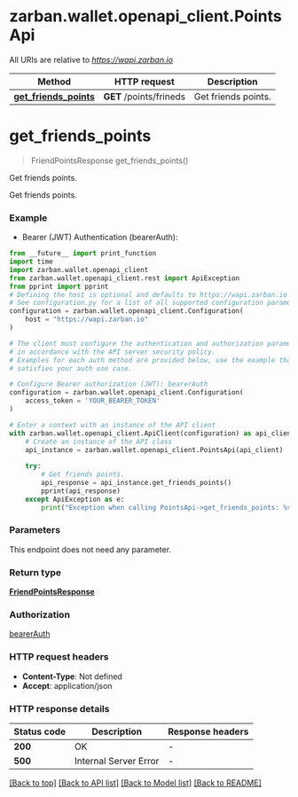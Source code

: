# zarban.wallet.openapi_client.PointsApi

All URIs are relative to *https://wapi.zarban.io*

Method | HTTP request | Description
------------- | ------------- | -------------
[**get_friends_points**](PointsApi.md#get_friends_points) | **GET** /points/frineds | Get friends points.


# **get_friends_points**
> FriendPointsResponse get_friends_points()

Get friends points.

Get friends points.

### Example

* Bearer (JWT) Authentication (bearerAuth):
```python
from __future__ import print_function
import time
import zarban.wallet.openapi_client
from zarban.wallet.openapi_client.rest import ApiException
from pprint import pprint
# Defining the host is optional and defaults to https://wapi.zarban.io
# See configuration.py for a list of all supported configuration parameters.
configuration = zarban.wallet.openapi_client.Configuration(
    host = "https://wapi.zarban.io"
)

# The client must configure the authentication and authorization parameters
# in accordance with the API server security policy.
# Examples for each auth method are provided below, use the example that
# satisfies your auth use case.

# Configure Bearer authorization (JWT): bearerAuth
configuration = zarban.wallet.openapi_client.Configuration(
    access_token = 'YOUR_BEARER_TOKEN'
)

# Enter a context with an instance of the API client
with zarban.wallet.openapi_client.ApiClient(configuration) as api_client:
    # Create an instance of the API class
    api_instance = zarban.wallet.openapi_client.PointsApi(api_client)
    
    try:
        # Get friends points.
        api_response = api_instance.get_friends_points()
        pprint(api_response)
    except ApiException as e:
        print("Exception when calling PointsApi->get_friends_points: %s\n" % e)
```

### Parameters
This endpoint does not need any parameter.

### Return type

[**FriendPointsResponse**](FriendPointsResponse.md)

### Authorization

[bearerAuth](../README.md#bearerAuth)

### HTTP request headers

 - **Content-Type**: Not defined
 - **Accept**: application/json

### HTTP response details
| Status code | Description | Response headers |
|-------------|-------------|------------------|
**200** | OK |  -  |
**500** | Internal Server Error |  -  |

[[Back to top]](#) [[Back to API list]](../README.md#documentation-for-api-endpoints) [[Back to Model list]](../README.md#documentation-for-models) [[Back to README]](../README.md)

